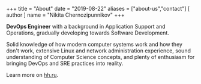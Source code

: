 +++
title = "About"
date = "2019-08-22"
aliases = ["about-us","contact"]
[ author ]
  name = "Nikita Chernozipunnikov"
+++

**DevOps Engineer** with a background in Application Support and Operations, gradually developing towards Software Development. 

Solid knowledge of how modern computer systems work and how they don't work, extensive Linux and network administration experience, sound understanding of Computer Science concepts, and plenty of enthusiasm for bringing DevOps and SRE practices into reality. 

Learn more on [hh.ru](https://hh.ru/resume/9b1d143bff074159570039ed1f4c6839524665).
